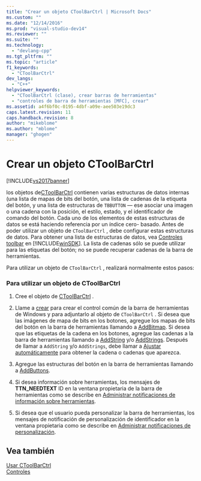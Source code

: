 ```yaml
---
title: "Crear un objeto CToolBarCtrl | Microsoft Docs"
ms.custom: ""
ms.date: "12/14/2016"
ms.prod: "visual-studio-dev14"
ms.reviewer: ""
ms.suite: ""
ms.technology: 
  - "devlang-cpp"
ms.tgt_pltfrm: ""
ms.topic: "article"
f1_keywords: 
  - "CToolBarCtrl"
dev_langs: 
  - "C++"
helpviewer_keywords: 
  - "CToolBarCtrl (clase), crear barras de herramientas"
  - "controles de barra de herramientas [MFC], crear"
ms.assetid: a4f6bf0c-0195-4dbf-a09e-aee503e19dc3
caps.latest.revision: 11
caps.handback.revision: 8
author: "mikeblome"
ms.author: "mblome"
manager: "ghogen"
---
```

# Crear un objeto CToolBarCtrl
[!INCLUDE[vs2017banner](../assembler/inline/includes/vs2017banner.md)]

los objetos de[CToolBarCtrl](../mfc/reference/ctoolbarctrl-class.md) contienen varias estructuras de datos internas \(una lista de mapas de bits del botón, una lista de cadenas de la etiqueta del botón, y una lista de estructuras de `TBBUTTON` — ese asociar una imagen o una cadena con la posición, el estilo, estado, y el identificador de comando del botón.  Cada uno de los elementos de estas estructuras de datos se está haciendo referencia por un índice cero\- basado.  Antes de poder utilizar un objeto de `CToolBarCtrl` , debe configurar estas estructuras de datos.  Para obtener una lista de estructuras de datos, vea [Controles toolbar](https://msdn.microsoft.com/en-us/library/47xcww9x.aspx) en [!INCLUDE[winSDK](../atl/includes/winsdk_md.md)].  La lista de cadenas sólo se puede utilizar para las etiquetas del botón; no se puede recuperar cadenas de la barra de herramientas.  
  
 Para utilizar un objeto de `CToolBarCtrl` , realizará normalmente estos pasos:  
  
### Para utilizar un objeto de CToolBarCtrl  
  
1.  Cree el objeto de [CToolBarCtrl](../mfc/reference/ctoolbarctrl-class.md) .  
  
2.  Llame a [crear](../Topic/CToolBarCtrl::Create.md) para crear el control común de la barra de herramientas de Windows y para adjuntarlo al objeto de `CToolBarCtrl` .  Si desea que las imágenes de mapa de bits en los botones, agregue los mapas de bits del botón en la barra de herramientas llamando a [AddBitmap](../Topic/CToolBarCtrl::AddBitmap.md).  Si desea que las etiquetas de la cadena en los botones, agregue las cadenas a la barra de herramientas llamando a [AddString](../Topic/CToolBarCtrl::AddString.md) y\/o [AddStrings](../Topic/CToolBarCtrl::AddStrings.md).  Después de llamar a `AddString` y\/o `AddStrings`, debe llamar a [Ajustar automáticamente](../Topic/CToolBarCtrl::AutoSize.md) para obtener la cadena o cadenas que aparezca.  
  
3.  Agregue las estructuras del botón en la barra de herramientas llamando a [AddButtons](../Topic/CToolBarCtrl::AddButtons.md).  
  
4.  Si desea información sobre herramientas, los mensajes de **TTN\_NEEDTEXT** ID en la ventana propietaria de la barra de herramientas como se describe en [Administrar notificaciones de información sobre herramientas](../mfc/handling-tool-tip-notifications.md).  
  
5.  Si desea que el usuario pueda personalizar la barra de herramientas, los mensajes de notificación de personalización de identificador en la ventana propietaria como se describe en [Administrar notificaciones de personalización](../mfc/handling-customization-notifications.md).  
  
## Vea también  
 [Usar CToolBarCtrl](../mfc/using-ctoolbarctrl.md)   
 [Controles](../mfc/controls-mfc.md)